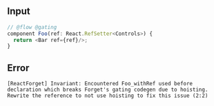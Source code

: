 
## Input

```javascript
// @flow @gating
component Foo(ref: React.RefSetter<Controls>) {
  return <Bar ref={ref}/>;
}
```


## Error

```
[ReactForget] Invariant: Encountered Foo_withRef used before declaration which breaks Forget's gating codegen due to hoisting. Rewrite the reference to not use hoisting to fix this issue (2:2)
```
          
      